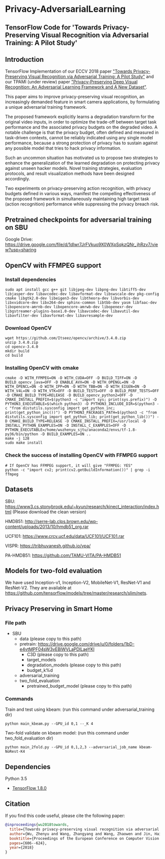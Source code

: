 # Privacy-AdversarialLearning
## TensorFlow Code for 'Towards Privacy-Preserving Visual Recognition via Adversarial Training: A Pilot Study'

## Introduction

TensorFlow Implementation of our ECCV 2018 paper ["Towards Privacy-Preserving Visual Recognition via Adversarial Training: A Pilot Study"](https://arxiv.org/abs/1807.08379) and our TPAMI (under review) paper ["Privacy-Preserving Deep Visual Recognition: An Adversarial Learning Framework and A New Dataset"](https://arxiv.org/pdf/1906.05675.pdf).

This paper aims to improve privacy-preserving visual recognition, an increasingly demanded feature in smart camera applications, by formulating a unique adversarial training framework.

The proposed framework explicitly learns a degradation transform for the original video inputs, in order to optimize the trade-off between target task performance and the associated privacy budgets on the degraded video. A notable challenge is that the privacy budget, often defined and measured in task-driven contexts, cannot be reliably indicated using any single model performance, because a strong protection of privacy has to sustain against any possible model that tries to hack privacy information.

Such an uncommon situation has motivated us to propose two strategies to enhance the generalization of the learned degradation on protecting privacy against unseen hacker models. Novel training strategies, evaluation protocols, and result visualization methods have been designed accordingly.

Two experiments on privacy-preserving action recognition, with privacy budgets defined in various ways, manifest the compelling effectiveness of the proposed framework in simultaneously maintaining high target task (action recognition) performance while suppressing the privacy breach risk.
## Pretrained checkpoints for adversarial training on SBU
Google Drive: https://drive.google.com/file/d/1dIwr7JrFVkuo9X0WXpSqkzQNr_jhRzv7/view?usp=sharing

## OpenCV with FFMPEG support

### Install dependencies
```
sudo apt install gcc g++ git libjpeg-dev libpng-dev libtiff5-dev libjasper-dev libavcodec-dev libavformat-dev libswscale-dev pkg-config cmake libgtk2.0-dev libeigen3-dev libtheora-dev libvorbis-dev libxvidcore-dev libx264-dev sphinx-common libtbb-dev yasm libfaac-dev libopencore-amrnb-dev libopencore-amrwb-dev libopenexr-dev libgstreamer-plugins-base1.0-dev libavcodec-dev libavutil-dev libavfilter-dev libavformat-dev libavresample-dev
```
### Download OpenCV
```
wget https://github.com/Itseez/opencv/archive/3.4.0.zip
unzip 3.4.0.zip
cd opencv-3.4.0
mkdir build
cd build
```
### Installing OpenCV with cmake
```
cmake -D WITH_FFMPEG=ON -D WITH_CUDA=OFF -D BUILD_TIFF=ON -D BUILD_opencv_java=OFF -D ENABLE_AVX=ON -D WITH_OPENGL=ON -D WITH_OPENCL=ON -D WITH_IPP=ON -D WITH_TBB=ON -D WITH_EIGEN=ON -D WITH_V4L=ON -D WITH_VTK=OFF -D BUILD_TESTS=OFF -D BUILD_PERF_TESTS=OFF -D CMAKE_BUILD_TYPE=RELEASE -D BUILD_opencv_python2=OFF -D CMAKE_INSTALL_PREFIX=$(python3 -c "import sys; print(sys.prefix)") -D PYTHON3_EXECUTABLE=$(which python3) -D PYTHON3_INCLUDE_DIR=$(python3 -c "from distutils.sysconfig import get_python_inc; print(get_python_inc())") -D PYTHON3_PACKAGES_PATH=$(python3 -c "from distutils.sysconfig import get_python_lib; print(get_python_lib())") -D CMAKE_BUILD_TYPE=RELEASE -D CMAKE_INSTALL_PREFIX=/usr/local -D INSTALL_PYTHON_EXAMPLES=ON -D INSTALL_C_EXAMPLES=OFF -D PYTHON_EXECUTABLE=/home/wuzhenyu_sjtu/anaconda2/envs/tf-1.8-py36/bin/python -D BUILD_EXAMPLES=ON ..
make -j 128
sudo make install
```
### Check the success of installing OpenCV with FFMPEG support
```
# If OpenCV has FFMPEG support, it will give "FFMPEG: YES"
python -c "import cv2; print(cv2.getBuildInformation())" | grep -i ffmpeg
```
## Datasets
SBU: https://www3.cs.stonybrook.edu/~kyun/research/kinect_interaction/index.html (Please download the clean version)

HMDB51: http://serre-lab.clps.brown.edu/wp-content/uploads/2013/10/hmdb51_org.rar

UCF101: https://www.crcv.ucf.edu/data/UCF101/UCF101.rar

VISPR: https://tribhuvanesh.github.io/vpa/

PA-HMDB51: https://github.com/TAMU-VITA/PA-HMDB51

## Models for two-fold evaluation
We have used Inception-v1, Inception-V2, MobileNet-V1, ResNet-V1 and ResNet-V2. They are available at https://github.com/tensorflow/models/tree/master/research/slim/nets.

## Privacy Preserving in Smart Home

### File path
* SBU
  * data (please copy to this path)
  * pretrain: https://drive.google.com/drive/u/0/folders/1bD-e4vtMPF04sW3vEBIWVLaPDlLaeYKl
    * C3D (please copy to this path)
    * target_models
    * degradation_models (please copy to this path)
    * budget_k%d
  * adversarial_training
  * two_fold_evaluation
    * pretrained_budget_model (please copy to this path)

### Commands
Train and test using kbeam: (run this command under adversarial_training dir)
```
python main_kbeam.py --GPU_id 0,1 --_K 4
```
Two-fold validate on kbeam model: (run this command under two_fold_evaluation dir)
```
python main_2fold.py --GPU_id 0,1,2,3 --adversarial_job_name kbeam-NoRest-K4
```

## Dependencies

Python 3.5
* [TensorFlow 1.8.0](https://www.tensorflow.org/)

## Citation

If you find this code useful, please cite the following paper:
```BibTex
@inproceedings{wu2018towards,
  title={Towards privacy-preserving visual recognition via adversarial training: A pilot study},
  author={Wu, Zhenyu and Wang, Zhangyang and Wang, Zhaowen and Jin, Hailin},
  booktitle={Proceedings of the European Conference on Computer Vision (ECCV)},
  pages={606--624},
  year={2018}
}
```

